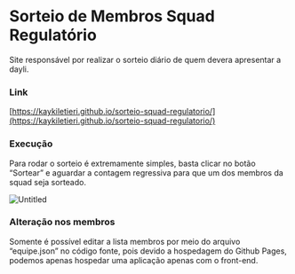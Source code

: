 # Sorteio de Membros Squad Regulatório

Site responsável por realizar o sorteio diário de quem devera apresentar a dayli.

### Link

[https://kaykiletieri.github.io/sorteio-squad-regulatorio/](https://kaykiletieri.github.io/sorteio-squad-regulatorio/)

### Execução

Para rodar o sorteio é extremamente simples, basta clicar no botão “Sortear” e aguardar a contagem regressiva para que um dos membros da squad seja sorteado.

![Untitled](Sorteio%20de%20Membros%20Squad%20Regulato%CC%81rio%2050e2558d8df14004914198cd32c38962/Untitled.png)

### Alteração nos membros

Somente é possível editar a lista membros por meio do arquivo “equipe.json” no código fonte, pois devido a hospedagem do Github Pages, podemos apenas hospedar uma aplicação apenas com o front-end.
